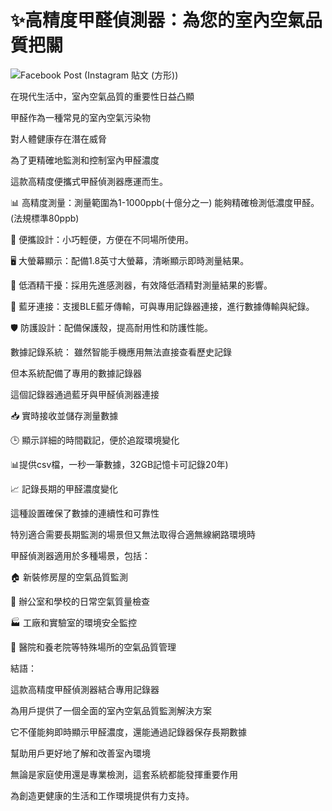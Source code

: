 # ✨高精度甲醛偵測器：為您的室內空氣品質把關
![Facebook Post (Instagram 貼文 (方形))](https://github.com/user-attachments/assets/04f71d5b-1e9a-49f6-95d7-fe7d1af83626)

在現代生活中，室內空氣品質的重要性日益凸顯

甲醛作為一種常見的室內空氣污染物

對人體健康存在潛在威脅

為了更精確地監測和控制室內甲醛濃度

這款高精度便攜式甲醛偵測器應運而生。

📊 高精度測量：測量範圍為1-1000ppb(十億分之一)
能夠精確檢測低濃度甲醛。(法規標準80ppb)

🔄 便攜設計：小巧輕便，方便在不同場所使用。

🖥️ 大螢幕顯示：配備1.8英寸大螢幕，清晰顯示即時測量結果。

🍷 低酒精干擾：採用先進感測器，有效降低酒精對測量結果的影響。

📶 藍牙連接：支援BLE藍牙傳輸，可與專用記錄器連接，進行數據傳輸與紀錄。

🛡️ 防護設計：配備保護殼，提高耐用性和防護性能。

數據記錄系統：
雖然智能手機應用無法直接查看歷史記錄

但本系統配備了專用的數據記錄器

這個記錄器通過藍牙與甲醛偵測器連接

📥 實時接收並儲存測量數據

🕒 顯示詳細的時間戳記，便於追蹤環境變化

📊提供csv檔，一秒一筆數據，32GB記憶卡可記錄20年)

📈 記錄長期的甲醛濃度變化

這種設置確保了數據的連續性和可靠性

特別適合需要長期監測的場景但又無法取得合適無線網路環境時

甲醛偵測器適用於多種場景，包括：

🏠 新裝修房屋的空氣品質監測

🏢 辦公室和學校的日常空氣質量檢查

🏭 工廠和實驗室的環境安全監控

🏥 醫院和養老院等特殊場所的空氣品質管理

結語：

這款高精度甲醛偵測器結合專用記錄器

為用戶提供了一個全面的室內空氣品質監測解決方案

它不僅能夠即時顯示甲醛濃度，還能通過記錄器保存長期數據


幫助用戶更好地了解和改善室內環境

無論是家庭使用還是專業檢測，這套系統都能發揮重要作用

為創造更健康的生活和工作環境提供有力支持。

